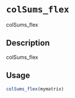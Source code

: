 # `colSums_flex`

colSums_flex


## Description

colSums_flex


## Usage

```r
colSums_flex(mymatrix)
```


